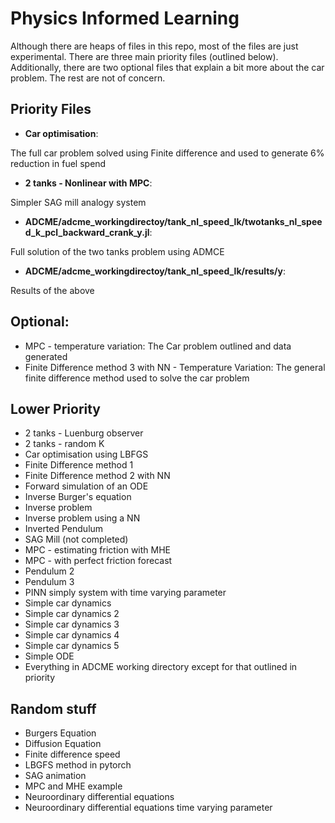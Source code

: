 # Physics Informed Learning

Although there are heaps of files in this repo, most of the files are just experimental. There are three main priority files (outlined below).
Additionally, there are two optional files that explain a bit more about the car problem. The rest are not of concern.

## Priority Files

 - **Car optimisation**: 
 
The full car problem solved using Finite difference and used to generate 6% reduction in fuel spend

 - **2 tanks - Nonlinear with MPC**:

Simpler SAG mill analogy system

 - **ADCME/adcme_workingdirectoy/tank_nl_speed_lk/twotanks_nl_speed_k_pcl_backward_crank_y.jl**:

Full solution of the two tanks problem using ADMCE

 - **ADCME/adcme_workingdirectoy/tank_nl_speed_lk/results/y**: 

Results of the above

## Optional:

 - MPC - temperature variation: The Car problem outlined and data generated
 - Finite Difference method 3 with NN - Temperature Variation: The general finite difference method used to solve the car problem

## Lower Priority

 - 2 tanks - Luenburg observer
 - 2 tanks - random K
 - Car optimisation using LBFGS
 - Finite Difference method 1
 - Finite Difference method 2 with NN
 - Forward simulation of an ODE
 - Inverse Burger's equation
 - Inverse problem
 - Inverse problem using a NN
 - Inverted Pendulum
 - SAG Mill (not completed)
 - MPC - estimating friction with MHE
 - MPC - with perfect friction forecast
 - Pendulum 2
 - Pendulum 3
 - PINN simply system with time varying parameter
 - Simple car dynamics
 - Simple car dynamics 2
 - Simple car dynamics 3
 - Simple car dynamics 4
 - Simple car dynamics 5
 - Simple ODE
 - Everything in ADCME working directory except for that outlined in priority

## Random stuff
 - Burgers Equation
 - Diffusion Equation
 - Finite difference speed
 - LBGFS method in pytorch
 - SAG animation
 - MPC and MHE example
 - Neuroordinary differential equations
 - Neuroordinary differential equations time varying parameter
